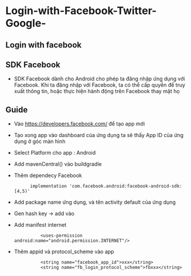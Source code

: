 # Login-with-Facebook-Twitter-Google-
## Login with facebook
## SDK Facebook
- SDK Facebook dành cho Android cho phép ta đăng nhập ứng dụng với Facebook. Khi ta đăng nhập với Facebook, ta có thể cấp quyền để truy xuất thông tin, hoặc thực hiện hành động trên Facebook thay mặt họ
## Guide
- Vào https://developers.facebook.com/ để tạo app mới
- Tạo xong app vào dashboard của ứng dụng ta sẽ thấy App ID của ứng dụng ở góc màn hình 
- Select Platform cho app : Android 
- Add mavenCentral() vào buildgradle
- Thêm dependecy Facebook
    
            implementation 'com.facebook.android:facebook-android-sdk:[4,5)'

- Add package name ứng dụng, và tên activity default của ứng dụng 
- Gen hash key -> add vào
- Add manifest internet

                <uses-permission android:name="android.permission.INTERNET"/>

- Thêm appid và protocol_scheme vào app 

                <string name="facebook_app_id">xxx</string>
                <string name="fb_login_protocol_scheme">fbxxx</string>
                
